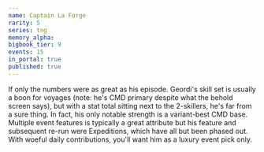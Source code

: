 ```yaml
---
name: Captain La Forge
rarity: 5
series: tng
memory_alpha:
bigbook_tier: 9
events: 15
in_portal: true
published: true
---
```


If only the numbers were as great as his episode. Geordi's skill set is usually a boon for voyages (note: he's CMD primary despite what the behold screen says), but with a stat total sitting next to the 2-skillers, he's far from a sure thing. In fact, his only notable strength is a variant-best CMD base. Multiple event features is typically a great attribute but his feature and subsequent re-run were Expeditions, which have all but been phased out. With woeful daily contributions, you'll want him as a luxury event pick only.
